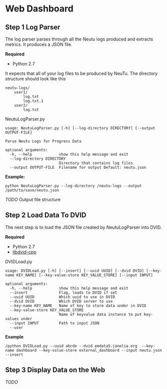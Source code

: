 # Web Dashboard

## Step 1 Log Parser
The log parser parses through all the Neutu logs produced and extracts metrics. It produces a JSON file.

**Required**
* Python 2.7 

It expects that all of your log files to be produced by NeuTu. The directory structure should look like this

    neutu-logs/
        user1/
            log.txt
            log.txt.1
        user2/
            log.txt

NeutuLogParser.py

    usage: NeutuLogParser.py [-h] [--log-directory DIRECTORY] [--output OUTPUT-FILE]

    Parse Neutu Logs for Progress Data
    
    optional arguments:
      -h, --help            show this help message and exit
      --log-directory DIRECTORY
                            Directory that contains log files
      --output OUTPUT-FILE  Filename for output Default: neutu.json
      

**Example:**

    python NeutuLogParser.py --log-directory /neutu-logs --output /path/to/save/neutu.json
    
_TODO_ Output file structure

    
## Step 2 Load Data To DVID

The next step is to load the JSON file created by NeutuLogParser into DVID.

**Required**

* Python 2.7
* [libdvid-cpp](https://github.com/janelia-flyem/libdvid-cpp)

DVIDLoad.py

    usage: DVIDLoad.py [-h] [--insert] [--uuid UUID] [--dvid DVID] [--key-name KEY_NAME] [--key-value-store KEY_VALUE_STORE] [--input INPUT]

    optional arguments:
      -h, --help            show this help message and exit
      --insert              Flag, loads to DVID if set
      --uuid UUID           Which uuid to use in DVID
      --dvid DVID           Which DVID server to use
      --key-name KEY_NAME   Name of key to store data under in DVID
      --key-value-store KEY_VALUE_STORE
                            Name of keyvalue data instance to put key-values under
      --input INPUT         Path to input JSON
      --user

**Example**

    /python DVIDLoad.py --uuid abcde --dvid emdata5.janelia.org  --key-name dashboard --key-value-store external_dashboard --input neutu.json --insert
    
## Step 3 Display Data on the Web

_TODO_


